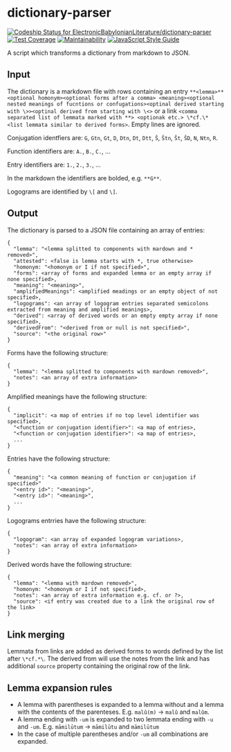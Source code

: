 # dictionary-parser

[![Codeship Status for ElectronicBabylonianLiterature/dictionary-parser](https://app.codeship.com/projects/b1517250-34cc-0136-b3a0-0a4605642058/status?branch=master)](https://app.codeship.com/projects/289131)
[![Test Coverage](https://api.codeclimate.com/v1/badges/abcdddb5856e9c92135d/test_coverage)](https://codeclimate.com/github/ElectronicBabylonianLiterature/dictionary-parser/test_coverage)
[![Maintainability](https://api.codeclimate.com/v1/badges/abcdddb5856e9c92135d/maintainability)](https://codeclimate.com/github/ElectronicBabylonianLiterature/dictionary-parser/maintainability)
[![JavaScript Style Guide](https://img.shields.io/badge/code_style-standard-brightgreen.svg)](https://standardjs.com)

A script which transforms a dictionary from markdown to JSON.

## Input

The dictionary is a markdown file with rows containing an entry `**<lemma>** <optional homonym><optional forms after a comma> <meaning><optional nested meanings of fucntions or confugations><optinal derived starting with \>><optinal derived from starting with \<>` or a link `<comma separated list of lemmata marked with **> <optionak etc.> \*cf.\* <list lemmata similar to derived forms>`. Empty lines are ignored.

Conjugation identfiers are: `G`, `Gtn`, `Gt`, `D`, `Dtn`, `Dt`, `Dtt`, `Š`, `Štn`, `Št`, `ŠD`, `N`, `Ntn`, `R`.

Function identifiers are: `A.`, `B.`,  `C.`, ...

Entry identifiers are: `1.`, `2.`,  `3.`, ...

In the markdown the identifiers are bolded, e.g. `**G**`.

Logograms are identified by `\[` and `\]`.


## Output

The dictionary is parsed to a JSON file containing an array of entries:
```
{
  "lemma": "<lemma splitted to components with mardown and * removed>",
  "attested": <false is lemma starts with *, true otherwise>
  "homonym: "<homonym or I if not specified>",
  "forms": <array of forms and expanded lemma or an empty array if none specified>,
  "meaning": "<meaning>",
  "amplifiedMeanings": <amplified meadings or an empty object of not specified>,
  "logograms": <an array of logogram entries separated semicolons extracted from meaning and amplified meanings>,
  "derived": <array of derived words or an empty empty array if none specified>,
  "derivedFrom": "<derived from or null is not specified>",
  "source": "<the original row>"
}
```

Forms have the following structure:
```
{
  "lemma": "<lemma splitted to components with mardown removed>",
  "notes": <an array of extra information>
}
```

Amplified meanings have the following structure:
```
{
  "implicit": <a map of entries if no top level identifier was specified>,
  "<function or conjugation identifier>": <a map of entries>,
  "<function or conjugation identifier>": <a map of entries>,
  ...
}
```

Entries have the following structure:
```
{
  "meaning": "<a common meaning of function or conjugation if specified>"
  "<entry id>": "<meaning>",
  "<entry id>": "<meaning>",
  ...
}
```

Logograms entrries have the following structure:
```
{
  "logogram": <an array of expanded logogram variations>,
  "notes": <an array of extra information>
}
```

Derived words have the following structure:
```
{
  "lemma": "<lemma with mardown removed>",
  "homonym: "<homonym or I if not specified>,
  "notes": <an array of extra information e.g. cf. or ?>,
  "source": <if entry was created due to a link the original row of the link>
}
```

## Link merging

Lemmata from links are added as derived forms to words defined by the list after `\*cf.*\`. The derived from will use the notes from the link and has additional `source` property containing the original row of the link.

## Lemma expansion rules

* A lemma with parentheses is expanded to a lemma without and a lemma with the contents of the parenteses. E.g. `malû(m)` -> `malû` and `malûm`.
* A lemma ending with `-um` is expanded to two lemmata ending with `-u` and `-um`. E.g. `māmilūtum` -> `māmilūtu` and `māmilūtum`
* In the case of multiple parentheses and/or `-um` all combinations are expanded.
